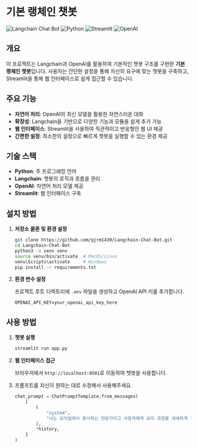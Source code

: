 # 기본 랭체인 챗봇

![Langchain Chat Bot](https://img.shields.io/badge/Langchain-ChatBot-blue)
![Python](https://img.shields.io/badge/Python-3.8%2B-blue)
![Streamlit](https://img.shields.io/badge/Streamlit-1.0%2B-blue)
![OpenAI](https://img.shields.io/badge/OpenAI-API-blue)

## 개요

이 프로젝트는 Langchain과 OpenAI를 활용하여 기본적인 챗봇 구조를 구현한 **기본 랭체인 챗봇**입니다. 사용자는 간단한 설정을 통해 자신의 요구에 맞는 챗봇을 구축하고, Streamlit을 통해 웹 인터페이스로 쉽게 접근할 수 있습니다.

## 주요 기능

- **자연어 처리**: OpenAI의 최신 모델을 활용한 자연스러운 대화
- **확장성**: Langchain을 기반으로 다양한 기능과 모듈을 쉽게 추가 가능
- **웹 인터페이스**: Streamlit을 사용하여 직관적이고 반응형인 웹 UI 제공
- **간편한 설정**: 최소한의 설정으로 빠르게 챗봇을 실행할 수 있는 환경 제공

## 기술 스택

- **Python**: 주 프로그래밍 언어
- **Langchain**: 챗봇의 로직과 흐름을 관리
- **OpenAI**: 자연어 처리 모델 제공
- **Streamlit**: 웹 인터페이스 구축

## 설치 방법

1. **저장소 클론 및 환경 설정**

    ```bash
    git clone https://github.com/qjrm1430/Langchain-Chat-Bot.git
    cd Langchain-Chat-Bot
    python3 -m venv venv
    source venv/bin/activate  # MacOS/Linux
    venv\Scripts\activate     # Windows
    pip install -r requirements.txt
    ```

2. **환경 변수 설정**

    프로젝트 루트 디렉토리에 `.env` 파일을 생성하고 OpenAI API 키를 추가합니다.

    ```env
    OPENAI_API_KEY=your_openai_api_key_here
    ```

## 사용 방법

1. **챗봇 실행**

    ```bash
    streamlit run app.py
    ```

2. **웹 인터페이스 접근**

    브라우저에서 `http://localhost:8501`로 이동하여 챗봇을 사용합니다.

3. 프롬프트를 자신이 원하는 대로 수정해서 사용해주세요.
    ```python
    chat_prompt = ChatPromptTemplate.from_messages(
        [
            (
                "system",
                "너는 요식업에서 종사하는 전문가이고 사용자에게 요리 과정을 세세하게 알려주는 도우미 역할을 해줘야해.",
            ),
            *history,
        ]
    )
    ```
